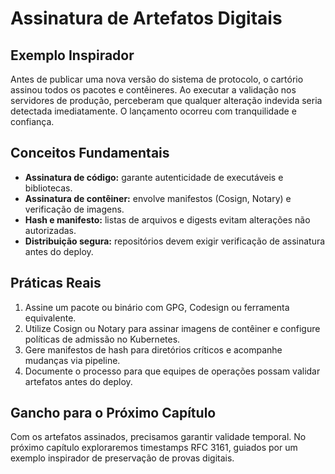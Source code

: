 # Assinatura de Artefatos Digitais

## Exemplo Inspirador

Antes de publicar uma nova versão do sistema de protocolo, o cartório assinou todos os pacotes e contêineres. Ao executar a validação nos servidores de produção, perceberam que qualquer alteração indevida seria detectada imediatamente. O lançamento ocorreu com tranquilidade e confiança.

## Conceitos Fundamentais

- **Assinatura de código:** garante autenticidade de executáveis e bibliotecas.
- **Assinatura de contêiner:** envolve manifestos (Cosign, Notary) e verificação de imagens.
- **Hash e manifesto:** listas de arquivos e digests evitam alterações não autorizadas.
- **Distribuição segura:** repositórios devem exigir verificação de assinatura antes do deploy.

## Práticas Reais

1. Assine um pacote ou binário com GPG, Codesign ou ferramenta equivalente.
2. Utilize Cosign ou Notary para assinar imagens de contêiner e configure políticas de admissão no Kubernetes.
3. Gere manifestos de hash para diretórios críticos e acompanhe mudanças via pipeline.
4. Documente o processo para que equipes de operações possam validar artefatos antes do deploy.

## Gancho para o Próximo Capítulo

Com os artefatos assinados, precisamos garantir validade temporal. No próximo capítulo exploraremos timestamps RFC 3161, guiados por um exemplo inspirador de preservação de provas digitais.
